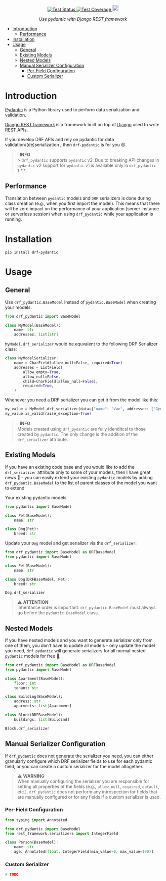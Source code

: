 <p align="center">
  <a href="https://github.com/georgebv/drf-pydantic/actions/workflows/test.yml" target="_blank">
    <img src="https://github.com/georgebv/drf-pydantic/actions/workflows/test.yml/badge.svg?event=pull_request" alt="Test Status">
  </a>
  <a href="https://codecov.io/gh/georgebv/drf-pydantic" target="_blank">
    <img src="https://codecov.io/gh/georgebv/drf-pydantic/branch/main/graph/badge.svg?token=GN9rxzIFMc" alt="Test Coverage"/>
  </a>
  <a href="https://badge.fury.io/py/drf-pydantic" target="_blank">
    <img src="https://badge.fury.io/py/drf-pydantic.svg" alt="PyPI version" height="20">
  </a>
</p>

<p align="center">
  <i>
    Use pydantic with Django REST framework
  </i>
</p>

- [Introduction](#introduction)
  - [Performance](#performance)
- [Installation](#installation)
- [Usage](#usage)
  - [General](#general)
  - [Existing Models](#existing-models)
  - [Nested Models](#nested-models)
  - [Manual Serializer Configuration](#manual-serializer-configuration)
    - [Per-Field Configuration](#per-field-configuration)
    - [Custom Serializer](#custom-serializer)

# Introduction

[Pydantic](https://pydantic-docs.helpmanual.io) is a Python library used to perform
data serialization and validation.

[Django REST framework](https://www.django-rest-framework.org) is a framework built
on top of [Django](https://www.djangoproject.com/) used to write REST APIs.

If you develop DRF APIs and rely on pydantic for data validation/(de)serialization ,
then `drf-pydantic` is for you 😍.

> ℹ️ **INFO**<br> > `drf_pydantic` supports `pydantic` v2. Due to breaking API changes in `pydantic`
> v2 support for `pydantic` v1 is available only in `drf_pydantic` 1.\*.\*.

## Performance

Translation between `pydantic` models and `DRF` serializers is done during class
creation (e.g., when you first import the model). This means that there will be
zero impact on the performance of your application
(server instance or serverless session)
when using `drf_pydantic` while your application is running.

# Installation

```shell
pip install drf-pydantic
```

# Usage

## General

Use `drf_pydantic.BaseModel` instead of `pydantic.BaseModel` when creating your
models:

```python
from drf_pydantic import BaseModel

class MyModel(BaseModel):
    name: str
    addresses: list[str]
```

`MyModel.drf_serializer` would be equvalent to the following DRF Serializer class:

```python
class MyModelSerializer:
    name = CharField(allow_null=False, required=True)
    addresses = ListField(
        allow_empty=True,
        allow_null=False,
        child=CharField(allow_null=False),
        required=True,
    )
```

Whenever you need a DRF serializer you can get it from the model like this:

```python
my_value = MyModel.drf_serializer(data={"name": "Van", addresses: ["Gym"]})
my_value.is_valid(raise_exception=True)
```

> ℹ️ **INFO**<br>
> Models created using `drf_pydantic` are fully idenditcal to those created by
> `pydantic`. The only change is the addition of the `drf_serializer` attribute.

## Existing Models

If you have an existing code base and you would like to add the `drf_serializer`
attribute only to some of your models, then I have great news 🥳 - you can easily
extend your existing `pydantic` models by adding `drf_pydantic.BaseModel` to the list
of parent classes of the model you want to extend.

Your existing pydantic models:

```python
from pydantic import BaseModel

class Pet(BaseModel):
    name: str

class Dog(Pet):
    breed: str
```

Update your `Dog` model and get serializer via the `drf_serializer`:

```python
from drf_pydantic import BaseModel as DRFBaseModel
from pydantic import BaseModel

class Pet(BaseModel):
    name: str

class Dog(DRFBaseModel, Pet):
    breed: str

Dog.drf_serializer
```

> ⚠️ **ATTENTION**<br>
> Inheritance order is important: `drf_pydantic.BaseModel` must always go before
> the `pydantic.BaseModel` class.

## Nested Models

If you have nested models and you want to generate serializer only from one of them,
you don't have to update all models - only update the model you need, `drf_pydantic`
will generate serializers for all normal nested `pydantic` models for free 🥷.

```python
from drf_pydantic import BaseModel as DRFBaseModel
from pydantic import BaseModel

class Apartment(BaseModel):
    floor: int
    tenant: str

class Building(BaseModel):
    address: str
    aparments: list[Apartment]

class Block(DRFBaseModel):
    buildings: list[Buildind]

Block.drf_serializer
```

## Manual Serializer Configuration

If `drf_pydantic` does not generate the serializer you need, you can either granularly
configure which DRF serializer fields to use for each pydantic field, or you can
create a custom serializer for the model altogether.

> ⚠️ **WARNING**<br>
> When manually configuring the serializer you are responsible for setting all
> properties of the fields (e.g., `allow_null`, `required`, `default`, etc.).
> `drf_pydantic` does not perform any introspection for fields that are manually
> configured or for any fields if a custom serializer is used.

### Per-Field Configuration

```python
from typing import Annotated

from drf_pydantic import BaseModel
from rest_framework.serializers import IntegerField

class Person(BaseModel):
    name: str
    age: Annotated[float, IntegerField(min_value=0, max_value=100)]
```

### Custom Serializer

```python
# TODO
```
